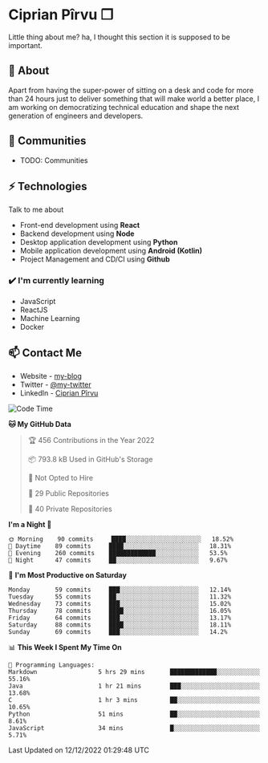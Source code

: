 # Ciprian Pîrvu ❐

Little thing about me? ha, I thought this section it is supposed to be important.

## 🧐 About

Apart from having the super-power of sitting on a desk and code for more than 24 hours just to deliver something that will make world a better place, I am working on democratizing technical education and shape the next generation of engineers and developers.

## 👯 Communities

-   TODO: Communities

## ⚡ Technologies

Talk to me about

-   Front-end development using **React**
-   Backend development using **Node**
-   Desktop application development using **Python**
-   Mobile application development using **Android (Kotlin)**
-   Project Management and CD/CI using **Github**

### ✔️ I'm currently learning

-   JavaScript
-   ReactJS
-   Machine Learning
-   Docker

## 📫 Contact Me

-   Website - [my-blog]()
-   Twitter - [@my-twitter]()
-   LinkedIn - [Ciprian Pîrvu](https://www.linkedin.com/in/p%C3%AErvu-ciprian-cristian-4415991b1/)

<!--START_SECTION:waka-->
![Code Time](http://img.shields.io/badge/Code%20Time-1%2C406%20hrs%2037%20mins-blue)

**🐱 My GitHub Data** 

> 🏆 456 Contributions in the Year 2022
 > 
> 📦 793.8 kB Used in GitHub's Storage 
 > 
> 🚫 Not Opted to Hire
 > 
> 📜 29 Public Repositories 
 > 
> 🔑 40 Private Repositories  
 > 
**I'm a Night 🦉** 

```text
🌞 Morning    90 commits     ████░░░░░░░░░░░░░░░░░░░░░   18.52% 
🌆 Daytime    89 commits     ████░░░░░░░░░░░░░░░░░░░░░   18.31% 
🌃 Evening    260 commits    █████████████░░░░░░░░░░░░   53.5% 
🌙 Night      47 commits     ██░░░░░░░░░░░░░░░░░░░░░░░   9.67%

```
📅 **I'm Most Productive on Saturday** 

```text
Monday       59 commits     ███░░░░░░░░░░░░░░░░░░░░░░   12.14% 
Tuesday      55 commits     ██░░░░░░░░░░░░░░░░░░░░░░░   11.32% 
Wednesday    73 commits     ███░░░░░░░░░░░░░░░░░░░░░░   15.02% 
Thursday     78 commits     ████░░░░░░░░░░░░░░░░░░░░░   16.05% 
Friday       64 commits     ███░░░░░░░░░░░░░░░░░░░░░░   13.17% 
Saturday     88 commits     ████░░░░░░░░░░░░░░░░░░░░░   18.11% 
Sunday       69 commits     ███░░░░░░░░░░░░░░░░░░░░░░   14.2%

```


📊 **This Week I Spent My Time On** 

```text
💬 Programming Languages: 
Markdown                 5 hrs 29 mins       █████████████░░░░░░░░░░░░   55.16% 
Java                     1 hr 21 mins        ███░░░░░░░░░░░░░░░░░░░░░░   13.68% 
C                        1 hr 3 mins         ██░░░░░░░░░░░░░░░░░░░░░░░   10.65% 
Python                   51 mins             ██░░░░░░░░░░░░░░░░░░░░░░░   8.61% 
JavaScript               34 mins             █░░░░░░░░░░░░░░░░░░░░░░░░   5.71%

```


 Last Updated on 12/12/2022 01:29:48 UTC
<!--END_SECTION:waka-->
